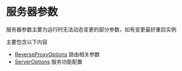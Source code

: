 # 服务器参数

服务器参数主要为运行时无法动态变更的部分参数，如有变更最好重启实例

主要包含以下内容

- [ReverseProxyOptions](/VKProxy.Doc/docs/file-config/ReverseProxyOptions) 路由相关参数
- [ServerOptions](/VKProxy.Doc/docs/file-config/ServerOptions)  服务功能配置